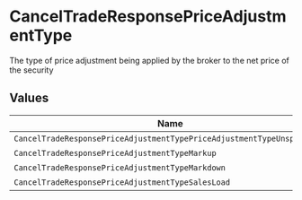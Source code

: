 # CancelTradeResponsePriceAdjustmentType

The type of price adjustment being applied by the broker to the net price of the security


## Values

| Name                                                                   | Value                                                                  |
| ---------------------------------------------------------------------- | ---------------------------------------------------------------------- |
| `CancelTradeResponsePriceAdjustmentTypePriceAdjustmentTypeUnspecified` | PRICE_ADJUSTMENT_TYPE_UNSPECIFIED                                      |
| `CancelTradeResponsePriceAdjustmentTypeMarkup`                         | MARKUP                                                                 |
| `CancelTradeResponsePriceAdjustmentTypeMarkdown`                       | MARKDOWN                                                               |
| `CancelTradeResponsePriceAdjustmentTypeSalesLoad`                      | SALES_LOAD                                                             |